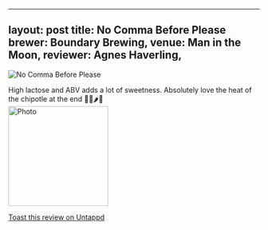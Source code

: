 
---
layout: post
title:  No Comma Before Please
brewer: Boundary Brewing,
venue: Man in the Moon,
reviewer: Agnes Haverling,
---
![No Comma Before Please](https://assets.untappd.com/photos/2023_12_30/666da09f1fb42472b5d12c1cb9767bc9_200x200.jpg)

High lactose and ABV adds a lot of sweetness. Absolutely love the heat of the chipotle at the end 🍫🥥🌶️🥃
						  <br />
						  <img height="200" width="200" src="https://assets.untappd.com/photos/2023_12_30/666da09f1fb42472b5d12c1cb9767bc9_200x200.jpg" alt="Photo">         
						
[Toast this review on Untappd](https://untappd.com/user/&#45;Spacebacon&#45;/checkin/1344767289)
